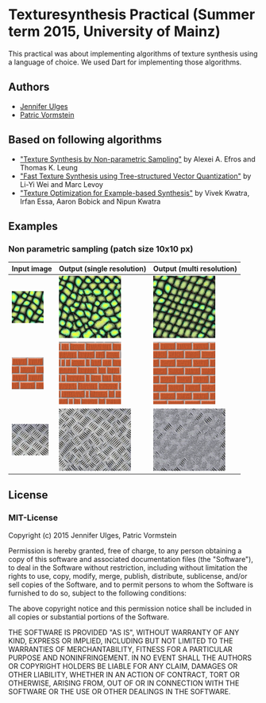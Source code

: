 # Texturesynthesis Practical (Summer term 2015, University of Mainz)

This practical was about implementing algorithms of texture synthesis using a language of choice. We used Dart for implementing those algorithms.

## Authors
* [Jennifer Ulges](https://github.com/julges)
* [Patric Vormstein](https://github.com/pvormste)

## Based on following algorithms

* ["Texture Synthesis by Non-parametric Sampling"](https://www.eecs.berkeley.edu/Research/Projects/CS/vision/papers/efros-iccv99.pdf) by Alexei A. Efros and Thomas K. Leung
* ["Fast Texture Synthesis using Tree-structured Vector Quantization"](https://graphics.stanford.edu/papers/texture-synthesis-sig00/texture.pdf) by Li-Yi Wei and Marc Levoy
* ["Texture Optimization for Example-based Synthesis"](http://physbam.stanford.edu/~kwatra//publications/TO/TO-final.pdf) by Vivek Kwatra, Irfan Essa, Aaron Bobick and Nipun Kwatra

## Examples

### Non parametric sampling (patch size 10x10 px)

| Input image   | Output (single resolution) | Output (multi resolution)  |
| ------------- |---------------| ------|
| <img src="https://raw.githubusercontent.com/pvormste/ts-practical/master/web/images/simple.jpg">      | <img src="https://raw.githubusercontent.com/pvormste/ts-practical/master/examples/nonparametric/single/simple_10x10.png"> | <img src="https://raw.githubusercontent.com/pvormste/ts-practical/master/examples/nonparametric/multi/simple_10x10.png"> |
| <img src="https://raw.githubusercontent.com/pvormste/ts-practical/master/web/images/wall.png">      | <img src="https://raw.githubusercontent.com/pvormste/ts-practical/master/examples/nonparametric/single/wall-10x10.png">      |   <img src="https://raw.githubusercontent.com/pvormste/ts-practical/master/examples/nonparametric/multi/wall_10x10.png"> |
| <img src="https://raw.githubusercontent.com/pvormste/ts-practical/master/web/images/metal_small.png"> | <img src="https://raw.githubusercontent.com/pvormste/ts-practical/master/examples/nonparametric/single/metal_10x10.png">      |    <img src="https://raw.githubusercontent.com/pvormste/ts-practical/master/examples/nonparametric/multi/metal_10x10.png"> |

## License

### MIT-License

Copyright (c) 2015 Jennifer Ulges, Patric Vormstein

Permission is hereby granted, free of charge, to any person obtaining a copy
of this software and associated documentation files (the "Software"), to deal
in the Software without restriction, including without limitation the rights
to use, copy, modify, merge, publish, distribute, sublicense, and/or sell
copies of the Software, and to permit persons to whom the Software is
furnished to do so, subject to the following conditions:

The above copyright notice and this permission notice shall be included in
all copies or substantial portions of the Software.

THE SOFTWARE IS PROVIDED "AS IS", WITHOUT WARRANTY OF ANY KIND, EXPRESS OR
IMPLIED, INCLUDING BUT NOT LIMITED TO THE WARRANTIES OF MERCHANTABILITY,
FITNESS FOR A PARTICULAR PURPOSE AND NONINFRINGEMENT. IN NO EVENT SHALL THE
AUTHORS OR COPYRIGHT HOLDERS BE LIABLE FOR ANY CLAIM, DAMAGES OR OTHER
LIABILITY, WHETHER IN AN ACTION OF CONTRACT, TORT OR OTHERWISE, ARISING FROM,
OUT OF OR IN CONNECTION WITH THE SOFTWARE OR THE USE OR OTHER DEALINGS IN
THE SOFTWARE.
